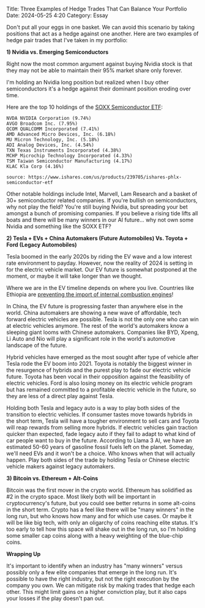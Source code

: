 Title: Three Examples of Hedge Trades That Can Balance Your Portfolio 
Date: 2024-05-25 4:20 
Category: Essay

Don't put all your eggs in one basket. We can avoid this scenario by taking positions that act as a hedge against one another. 
Here are two examples of hedge pair trades that I've taken in my portfolio:

**1) Nvidia vs. Emerging Semiconductors**

Right now the most common argument against buying Nvidia stock is that they may not be able to maintain their 95% market share only forever. 

I'm holding an Nvidia long position but realized when I buy other semiconductors it's a hedge against their dominant position eroding over time.

Here are the top 10 holdings of the [SOXX Semiconductor ETF](https://www.ishares.com/us/products/239705/ishares-phlx-semiconductor-etf):

    NVDA NVIDIA Corporation (9.74%)
    AVGO Broadcom Inc. (7.95%)
    QCOM QUALCOMM Incorporated (7.41%)
    AMD Advanced Micro Devices, Inc. (6.18%)
    MU Micron Technology, Inc. (5.18%)
    ADI Analog Devices, Inc. (4.54%)
    TXN Texas Instruments Incorporated (4.38%)
    MCHP Microchip Technology Incorporated (4.33%)
    TSM Taiwan Semiconductor Manufacturing (4.17%)
    KLAC Kla Corp (4.16%)
    
    source: https://www.ishares.com/us/products/239705/ishares-phlx-semiconductor-etf

Other notable holdings include Intel, Marvell, Lam Research and a basket of 30+ semiconductor related companies. If you're bullish on semiconductors, why not play the field? You're still buying Nvidia, but spreading your bet amongst a bunch of promising companies. If you believe a rising tide lifts all boats and there will be many winners in our AI future... why not own some Nvidia and something like the SOXX ETF?

**2) Tesla + EVs + China Automakers (Future Automobiles) Vs. Toyota + Ford (Legacy Automobiles)**

Tesla boomed in the early 2020s by riding the EV wave and a low interest rate environment to payday. However, now the reality of 2024 is setting in for the electric vehicle market. Our EV future is somewhat postponed at the moment, or maybe it will take longer than we thought. 

Where we are in the EV timeline depends on where you live. Countries like Ethiopia are [preventing the import of internal combustion engines](https://electrek.co/2024/02/02/it-begins-ethiopia-set-to-become-first-country-to-ban-internal-combustion-cars/)! 

In China, the EV future is progressing faster than anywhere else in the world. China automakers are showing a new wave of affordable,
tech forward electric vehicles are possible. Tesla is not the only one who can win at electric vehicles anymore. The rest of the world's automakers know a sleeping giant looms with Chinese automakers. Companies like BYD, Xpeng, Li Auto and Nio will play a significant role in the world's automotive landscape of the future.

Hybrid vehicles have emerged as the most sought after type of vehicle after Tesla rode the EV boom into 2021. Toyota is notably the biggest winner in the resurgence of hybrids and the purest play to fade our electric vehicle future. Toyota has been vocal in their opposition against the feasibility of electric vehicles. Ford is also losing money on its electric vehicle program but has remained committed to a profitable electric vehicle in the future, so they are less of a direct play against Tesla. 

Holding both Tesla and legacy auto is a way to play both sides of the transition to electric vehicles. If consumer tastes move towards hybrids in the short term, Tesla will have a tougher environment to sell cars and Toyota will reap rewards from selling more hybrids. If electric vehicles gain traction quicker than expected, fade legacy auto if they fail to adapt to what kind of car people want to buy in the future. According to Llama 3 AI, we have an estimated 50-60 years of gasoline fossil fuels left on the planet. Someday, we'll need EVs and it won't be a choice. Who knows when that will actually happen. Play both sides of the trade by holding Tesla or Chinese electric vehicle makers against legacy automakers.

**3) Bitcoin vs. Ethereum + Alt-Coins**

Bitcoin was the first mover in the crypto world. Ethereum has solidified as #2 in the crypto space. Most likely both will be important in cryptocurrency's future, but you could see better returns in some alt-coins in the short term. Crypto has a feel like there will be "many winners" in the long run, but who knows how many and for which use cases. Or maybe it will be like big tech, with only an oligarchy of coins reaching elite status. It's too early to tell how this space will shake out in the long run, so I'm holding some smaller cap coins along with a heavy weighting of the blue-chip coins.

**Wrapping Up**

It's important to identify when an industry has "many winners" versus possibly only a few elite companies that emerge in the long run. It's possible to have the right industry, but not the right execution by the company you own. We can mitigate risk by making trades that hedge each other. This might limit gains on a higher conviction play, but it also caps your losses if the play doesn't pan out.
